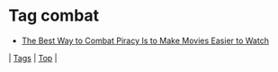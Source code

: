 <!--
title: Tag combat
date: 2020-06-28T15:26:59.107Z
tags:
-->
# Tag combat

 * [The Best Way to Combat Piracy Is to Make Movies Easier to Watch](69771412143.md)

| [Tags](tags.md) | [Top](index.md) |
